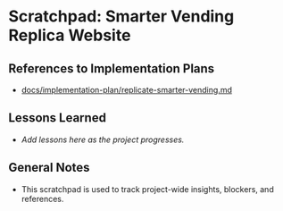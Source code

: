 # Scratchpad: Smarter Vending Replica Website

## References to Implementation Plans
- [docs/implementation-plan/replicate-smarter-vending.md](implementation-plan/replicate-smarter-vending.md)

## Lessons Learned
- _Add lessons here as the project progresses._

## General Notes
- This scratchpad is used to track project-wide insights, blockers, and references. 